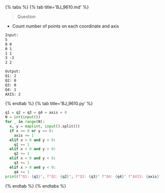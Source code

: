 {% tabs %}
{% tab title='BJ_9610.md' %}

> Question

* Count number of points on each coordinate and axis

```txt
Input:
5
0 0
0 1
1 1
3 -3
2 2

Output:
Q1: 2
Q2: 0
Q3: 0
Q4: 1
AXIS: 2
```

{% endtab %}
{% tab title='BJ_9610.py' %}

```py
q1 = q2 = q3 = q4 = axis = 0
N = int(input())
for _ in range(N):
  x, y = map(int, input().split())
  if x == 0 or y == 0:
    axis += 1
  elif x > 0 and y > 0:
    q1 += 1
  elif x < 0 and y > 0:
    q2 += 1
  elif x < 0 and y < 0:
    q3 += 1
  elif x > 0 and y < 0:
    q4 += 1
print(f"Q1: {q1}", f"Q2: {q2}", f"Q3: {q3}" f"Q4: {q4}" f"AXIS: {axis}", sep="\n")
```

{% endtab %}
{% endtabs %}
